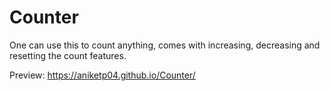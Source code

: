 # Counter

One can use this to count anything, comes with increasing, decreasing and resetting the count features.

Preview: https://aniketp04.github.io/Counter/
